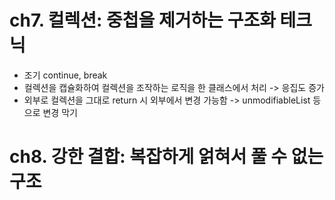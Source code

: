 # ch7. 컬렉션: 중첩을 제거하는 구조화 테크닉

- 조기 continue, break
- 컬렉션을 캡슐화하여 컬렉션을 조작하는 로직을 한 클래스에서 처리 -> 응집도 증가
- 외부로 컬렉션을 그대로 return 시 외부에서 변경 가능함 -> unmodifiableList 등으로 변경 막기

# ch8. 강한 결합: 복잡하게 얽혀서 풀 수 없는 구조
